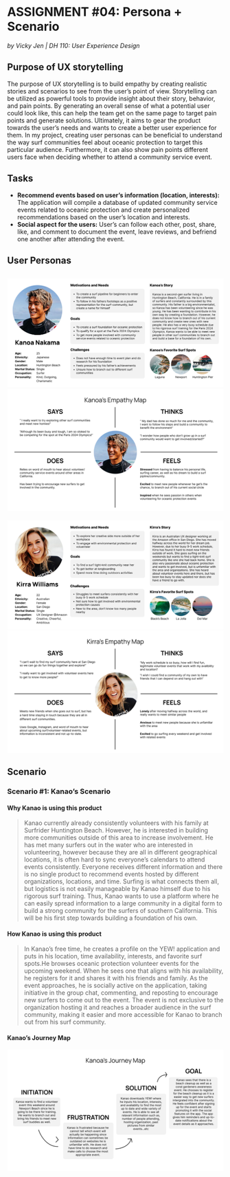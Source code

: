# ASSIGNMENT #04: Persona + Scenario
_by Vicky Jen | DH 110: User Experience Design_

## Purpose of UX storytelling
The purpose of UX storytelling is to build empathy by creating realistic stories and scenarios to see from the user’s point of view. Storytelling can be utilized as powerful tools to provide insight about their story, behavior, and pain points. By generating an overall sense of what a potential user could look like, this can help the team get on the same page to target pain points and generate solutions. Ultimately, it aims to gear the product towards the user’s needs and wants to create a better user experience for them. In my project, creating user personas can be beneficial to understand the way surf communities feel about oceanic protection to target this particular audience. Furthermore, it can also show pain points different users face when deciding whether to attend a community service event. 

## Tasks
- **Recommend events based on user’s information (location, interests):** The application will compile a database of updated community service events related to oceanic protection and create personalized recommendations based on the user’s location and interests.
- **Social aspect for the users:** User’s can follow each other, post, share, like, and comment to document the event, leave reviews, and befriend one another after attending the event. 

## User Personas
![KANOA PERSONA](./Kanoa_Nakama.png)
![KANOA Empathy Map](./Kanoa_Empathy_Map.png)
--
![KIRRA PERSONA](./Kirra_Williams.png)
![Kirra Empathy Map](./Kirra_Empathy_Map.png)

## Scenario
### Scenario #1: Kanao’s Scenario

#### Why Kanao is using this product
> Kanao currently already consistently volunteers with his family at Surfrider Huntington Beach. However, he is interested in building more communities outside of this area to increase involvement. He has met many surfers out in the water who are interested in volunteering, however because they are all in different geographical locations, it is often hard to sync everyone’s calendars to attend events consistently. Everyone receives different information and there is no single product to recommend events hosted by different organizations, locations, and time. Surfing is what connects them all, but logistics is not easily manageable by Kanao himself due to his rigorous surf training. Thus, Kanao wants to use a platform where he can easily spread information to a large community in a digital form to build a strong community for the surfers of southern California. This will be his first step towards building a foundation of his own. 

#### How Kanao is using this product
> In Kanao’s free time, he creates a profile on the YEW! application and puts in his location, time availability, interests, and favorite surf spots.He browses oceanic protection volunteer events for the upcoming weekend. When he sees one that aligns with his availability, he registers for it and shares it with his friends and family. As the event approaches, he is socially active on the application, taking initiative in the group chat, commenting, and reposting to encourage new surfers to come out to the event. The event is not exclusive to the organization hosting it and reaches a broader audience in the surf community, making it easier and more accessible for Kanao to branch out from his surf community. 

#### Kanao’s Journey Map
![KANOA JOURNEY MAP](./Kanoa_Journey_Map.png) 

